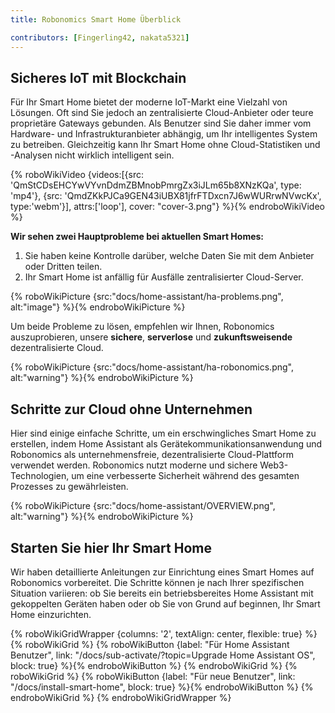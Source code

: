 ```yaml
---
title: Robonomics Smart Home Überblick

contributors: [Fingerling42, nakata5321]
---
```


## Sicheres IoT mit Blockchain

Für Ihr Smart Home bietet der moderne IoT-Markt eine Vielzahl von Lösungen. Oft sind Sie jedoch an zentralisierte Cloud-Anbieter oder teure proprietäre Gateways gebunden. Als Benutzer sind Sie daher immer vom Hardware- und Infrastrukturanbieter abhängig, um Ihr intelligentes System zu betreiben. Gleichzeitig kann Ihr Smart Home ohne Cloud-Statistiken und -Analysen nicht wirklich intelligent sein.

{% roboWikiVideo {videos:[{src: 'QmStCDsEHCYwVYvnDdmZBMnobPmrgZx3iJLm65b8XNzKQa', type: 'mp4'}, {src: 'QmdZKkPJCa9GEN43iUBX81jfrFTDxcn7J6wWURrwNVwcKx', type:'webm'}], attrs:['loop'], cover: "cover-3.png"} %}{% endroboWikiVideo %}

**Wir sehen zwei Hauptprobleme bei aktuellen Smart Homes:**

1. Sie haben keine Kontrolle darüber, welche Daten Sie mit dem Anbieter oder Dritten teilen.
2. Ihr Smart Home ist anfällig für Ausfälle zentralisierter Cloud-Server.

{% roboWikiPicture {src:"docs/home-assistant/ha-problems.png", alt:"image"} %}{% endroboWikiPicture %}

Um beide Probleme zu lösen, empfehlen wir Ihnen, Robonomics auszuprobieren, unsere **sichere**, **serverlose** und **zukunftsweisende** dezentralisierte Cloud.

{% roboWikiPicture {src:"docs/home-assistant/ha-robonomics.png", alt:"warning"} %}{% endroboWikiPicture %}

## Schritte zur Cloud ohne Unternehmen

Hier sind einige einfache Schritte, um ein erschwingliches Smart Home zu erstellen, indem Home Assistant als Gerätekommunikationsanwendung und Robonomics als unternehmensfreie, dezentralisierte Cloud-Plattform verwendet werden. Robonomics nutzt moderne und sichere Web3-Technologien, um eine verbesserte Sicherheit während des gesamten Prozesses zu gewährleisten.

{% roboWikiPicture {src:"docs/home-assistant/OVERVIEW.png", alt:"warning"} %}{% endroboWikiPicture %}

## Starten Sie hier Ihr Smart Home

Wir haben detaillierte Anleitungen zur Einrichtung eines Smart Homes auf Robonomics vorbereitet. Die Schritte können je nach Ihrer spezifischen Situation variieren: ob Sie bereits ein betriebsbereites Home Assistant mit gekoppelten Geräten haben oder ob Sie von Grund auf beginnen, Ihr Smart Home einzurichten.

{% roboWikiGridWrapper {columns: '2', textAlign: center, flexible: true} %}
	{% roboWikiGrid %} 	{% roboWikiButton {label: "Für Home Assistant Benutzer", link: "/docs/sub-activate/?topic=Upgrade Home Assistant OS", block: true} %}{% endroboWikiButton %} {% endroboWikiGrid %}
	{% roboWikiGrid %} 	{% roboWikiButton {label: "Für neue Benutzer", link: "/docs/install-smart-home", block: true} %}{% endroboWikiButton %} {% endroboWikiGrid %}
{% endroboWikiGridWrapper %}